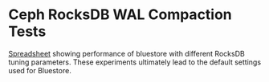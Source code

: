 # Ceph RocksDB WAL Compaction Tests

[Spreadsheet](https://docs.google.com/spreadsheets/d/0B2gTBZrkrnpZRFdiYjFRNmxLblU/edit?usp=sharing&ouid=101269316793306349103&resourcekey=0--5zQQIo2zHrlPYT2zydqvQ&rtpof=true&sd=true) showing performance of bluestore with different RocksDB tuning parameters.  These experiments ultimately lead to the default settings used for Bluestore.
